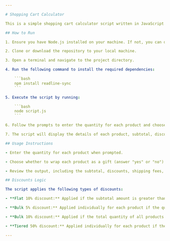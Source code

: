 ```yaml
---

# Shopping Cart Calculator

This is a simple shopping cart calculator script written in JavaScript. The script calculates the total amount for a set of products, taking into account various discounts, shipping costs, and optional gift wrapping.

## How to Run

1. Ensure you have Node.js installed on your machine. If not, you can download it from [https://nodejs.org/](https://nodejs.org/).

2. Clone or download the repository to your local machine.

3. Open a terminal and navigate to the project directory.

4. Run the following command to install the required dependencies:

    ```bash
    npm install readline-sync
    ```

5. Execute the script by running:

    ```bash
    node script.js
    ```

6. Follow the prompts to enter the quantity for each product and choose whether to wrap them as gifts.

7. The script will display the details of each product, subtotal, discounts, shipping costs, gift wrap fees, and the total amount.

## Usage Instructions

- Enter the quantity for each product when prompted.

- Choose whether to wrap each product as a gift (answer "yes" or "no").

- Review the output, including the subtotal, discounts, shipping fees, gift wrap fees, and the total amount.

## Discounts Logic

The script applies the following types of discounts:

- **Flat 10% discount:** Applied if the subtotal amount is greater than $200.

- **Bulk 5% discount:** Applied individually for each product if the quantity is greater than 10.

- **Bulk 10% discount:** Applied if the total quantity of all products is greater than 20.

- **Tiered 50% discount:** Applied individually for each product if the total quantity is greater than 30 and the quantity for a specific product is greater than 15.

---
```

